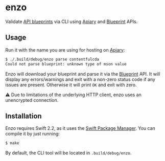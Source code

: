 # enzo

Validate [API blueprints][1] via CLI using [Apiary][2] and [Blueprint][3] APIs.

## Usage

Run it with the name you are using for hosting on [Apiary][2]:

```bash
$ ./.build/debug/enzo parse contentfulcda
Could not parse blueprint: unknown type of mson value
```

Enzo will download your blueprint and parse it via the [Blueprint][3] API. It will
display any errors/warnings and exit with a non-zero status code if any issues are present.
Otherwise it will print `OK` and exit with zero.

:warning: Due to limitations of the underlying HTTP client, enzo uses an unencrypted
connection.

## Installation

Enzo requires Swift 2.2, as it uses the [Swift Package Manager][4]. You can compile
it by just running:

```bash
$ make
```

By default, the CLI tool will be located in `.build/debug/enzo`.

[1]: https://github.com/apiaryio/api-blueprint/blob/master/API%20Blueprint%20Specification.md
[2]: https://apiary.io/
[3]: https://apiblueprint.org
[4]: https://swift.org/package-manager/
